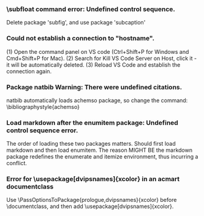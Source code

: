 ### \subfloat command error: Undefined control sequence.
Delete package 'subfig', and use package 'subcaption'

### Could not establish a connection to "hostname".
(1) Open the command panel on VS code (Ctrl+Shift+P for Windows and Cmd+Shift+P for Mac).
(2) Search for Kill VS Code Server on Host, click it - it will be automatically deleted.
(3) Reload VS Code and establish the connection again.

### Package natbib Warning: There were undefined citations.
natbib automatically loads achemso package, so change the command: \bibliographystyle{achemso}

### Load markdown after the enumitem package: Undefined control sequence error.
The order of loading these two packages matters. Should first load markdown and then load enumitem.
The reason MIGHT BE the markdown package redefines the enumerate and itemize environment, thus incurring a conflict.

### Error for \usepackage[dvipsnames]{xcolor} in an acmart documentclass
Use \PassOptionsToPackage{prologue,dvipsnames}{xcolor} before \documentclass, and then add \usepackage[dvipsnames]{xcolor}.

